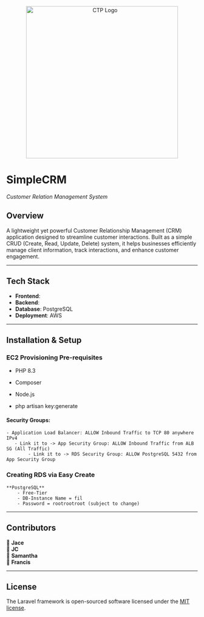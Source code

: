 <p align="center"><a href="https://computradetech.com.ph/" target="_blank"><img src="https://computradetech.com/wp-content/uploads/2023/03/New-Logo-CTP-01.png" width="400" alt="CTP Logo"></a></p>

# **SimpleCRM**

_Customer Relation Management System_

## **Overview**

A lightweight yet powerful Customer Relationship Management (CRM) application designed to streamline customer interactions. Built as a simple CRUD (Create, Read, Update, Delete) system, it helps businesses efficiently manage client information, track interactions, and enhance customer engagement.

---

## **Tech Stack**

-   **Frontend**:
-   **Backend**:
-   **Database**: PostgreSQL
-   **Deployment**: AWS

---

## **Installation & Setup**

### EC2 Provisioning Pre-requisites

-   PHP 8.3
-   Composer
-   Node.js

-   php artisan key:generate

#### Security Groups:

    - Application Load Balancer: ALLOW Inbound Traffic to TCP 80 anywhere IPv4
       - Link it to -> App Security Group: ALLOW Inbound Traffic from ALB SG (All Traffic)
            - Link it to -> RDS Security Group: ALLOW PostgreSQL 5432 from App Security Group

### Creating RDS via Easy Create

    **PostgreSQL**
        - Free-Tier
        - DB-Instance Name = fil
        - Password = rootrootroot (subject to change)

---

## **Contributors**

👤 **Jace**  
👤 **JC**  
👤 **Samantha**  
👤 **Francis**

---

## License

The Laravel framework is open-sourced software licensed under the [MIT license](https://opensource.org/licenses/MIT).
